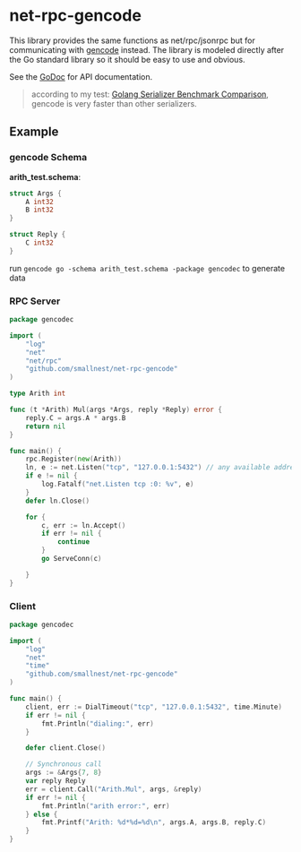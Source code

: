 # net-rpc-gencode
This library provides the same functions as net/rpc/jsonrpc but for communicating with [gencode](https://github.com/andyleap/gencode) instead. The library is modeled directly after the Go standard library so it should be easy to use and obvious.

See the [GoDoc](https://godoc.org/github.com/smallnest/net-rpc-gencode) for API documentation.

> according to my test: [Golang Serializer Benchmark Comparison](https://github.com/smallnest/gosercomp), gencode is very faster than other serializers.


## Example

### gencode Schema 

**arith_test.schema**:

```go 
struct Args {
	A int32
	B int32
}

struct Reply {
	C int32
}
```

run `gencode go -schema arith_test.schema -package gencodec` to generate data

### RPC Server


```go
package gencodec

import (
	"log"
	"net"
	"net/rpc"
	"github.com/smallnest/net-rpc-gencode"
)

type Arith int

func (t *Arith) Mul(args *Args, reply *Reply) error {
	reply.C = args.A * args.B
	return nil
}

func main() {
	rpc.Register(new(Arith))
	ln, e := net.Listen("tcp", "127.0.0.1:5432") // any available address
	if e != nil {
		log.Fatalf("net.Listen tcp :0: %v", e)
	}
	defer ln.Close()

	for {
		c, err := ln.Accept()
		if err != nil {
			continue
		}
		go ServeConn(c)

	}
}
```

### Client

```go
package gencodec

import (
	"log"
	"net"
	"time"
	"github.com/smallnest/net-rpc-gencode"
)

func main() {
	client, err := DialTimeout("tcp", "127.0.0.1:5432", time.Minute)
	if err != nil {
		fmt.Println("dialing:", err)
	}

	defer client.Close()

	// Synchronous call
	args := &Args{7, 8}
	var reply Reply
	err = client.Call("Arith.Mul", args, &reply)
	if err != nil {
		fmt.Println("arith error:", err)
	} else {
		fmt.Printf("Arith: %d*%d=%d\n", args.A, args.B, reply.C)
	}
}
```